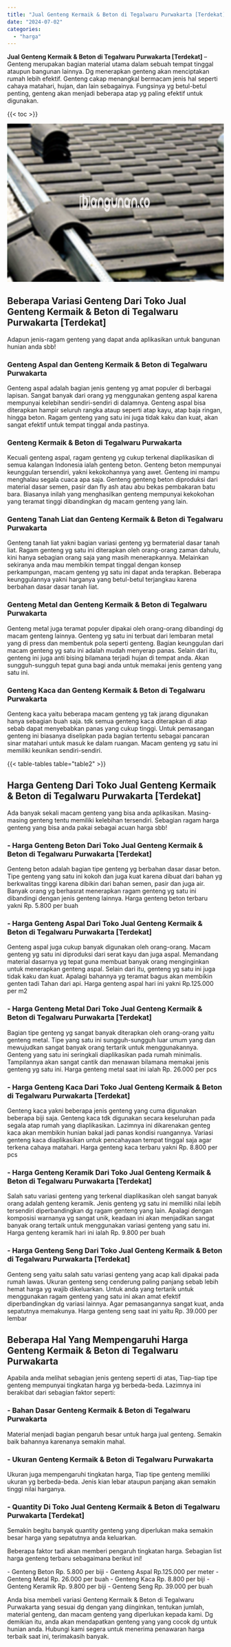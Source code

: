 ```yaml
---
title: "Jual Genteng Kermaik & Beton di Tegalwaru Purwakarta [Terdekat]"
date: "2024-07-02"
categories: 
  - "harga"
---
```


**Jual Genteng Kermaik & Beton di Tegalwaru Purwakarta \[Terdekat\]** – Genteng merupakan bagian material utama dalam sebuah tempat tinggal ataupun bangunan lainnya. Dg menerapkan genteng akan menciptakan rumah lebih efektif. Genteng cakap menangkal bermacam jenis hal seperti cahaya matahari, hujan, dan lain sebagainya. Fungsinya yg betul-betul penting, genteng akan menjadi beberapa atap yg paling efektif untuk digunakan.

{{< toc >}}

![Jual Genteng Kermaik & Beton di Tegalwaru Purwakarta [Terdekat]](/images/genteng-minimalis-murah06.png)

## Beberapa Variasi Genteng Dari Toko Jual Genteng Kermaik & Beton di Tegalwaru Purwakarta \[Terdekat\]

Adapun jenis-ragam genteng yang dapat anda aplikasikan untuk bangunan hunian anda sbb!

### Genteng Aspal dan Genteng Kermaik & Beton di Tegalwaru Purwakarta

Genteng aspal adalah bagian jenis genteng yg amat populer di berbagai lapisan. Sangat banyak dari orang yg menggunakan genteng aspal karena mempunyai kelebihan sendiri-sendiri di dalamnya. Genteng aspal bisa diterapkan hampir seluruh rangka ataup seperti atap kayu, atap baja ringan, hingga beton. Ragam genteng yang satu ini juga tidak kaku dan kuat, akan sangat efektif untuk tempat tinggal anda pastinya.

### Genteng Kermaik & Beton di Tegalwaru Purwakarta

Kecuali genteng aspal, ragam genteng yg cukup terkenal diaplikasikan di semua kalangan Indonesia ialah genteng beton. Genteng beton mempunyai keunggulan tersendiri, yakni kekokohannya yang awet. Genteng ini mampu menghalau segala cuaca apa saja. Genteng genteng beton diproduksi dari material dasar semen, pasir dan fly ash atau abu bekas pembakaran batu bara. Biasanya inilah yang menghasilkan genteng mempunyai kekokohan yang teramat tinggi dibandingkan dg macam genteng yang lain.

### Genteng Tanah Liat dan Genteng Kermaik & Beton di Tegalwaru Purwakarta

Genteng tanah liat yakni bagian variasi genteng yg bermaterial dasar tanah liat. Ragam genteng yg satu ini diterapkan oleh orang-orang zaman dahulu, kini hanya sebagian orang saja yang masih menerapkannya. Melainkan sekiranya anda mau membikin tempat tinggal dengan konsep perkampungan, macam genteng yg satu ini dapat anda terapkan. Beberapa keunggulannya yakni harganya yang betul-betul terjangkau karena berbahan dasar dasar tanah liat.

### Genteng Metal dan Genteng Kermaik & Beton di Tegalwaru Purwakarta

Genteng metal juga teramat populer dipakai oleh orang-orang dibandingi dg macam genteng lainnya. Genteng yg satu ini terbuat dari lembaran metal yang di press dan membentuk pola seperti genteng. Bagian keunggulan dari macam genteng yg satu ini adalah mudah menyerap panas. Selain dari itu, genteng ini juga anti bising bilamana terjadi hujan di tempat anda. Akan sungguh-sungguh tepat guna bagi anda untuk memakai jenis genteng yang satu ini.

### Genteng Kaca dan Genteng Kermaik & Beton di Tegalwaru Purwakarta

Genteng kaca yaitu beberapa macam genteng yg tak jarang digunakan hanya sebagian buah saja. tdk semua genteng kaca diterapkan di atap sebab dapat menyebabkan panas yang cukup tinggi. Untuk pemasangan genteng ini biasanya diselipkan pada bagian tertentu sebagai pancaran sinar matahari untuk masuk ke dalam ruangan. Macam genteng yg satu ini memiliki keunikan sendiri-sendiri.

{{< table-tables table="table2" >}}

## Harga Genteng Dari Toko Jual Genteng Kermaik & Beton di Tegalwaru Purwakarta \[Terdekat\]

Ada banyak sekali macam genteng yang bisa anda aplikasikan. Masing-masing genteng tentu memiliki kelebihan tersendiri. Sebagian ragam harga genteng yang bisa anda pakai sebagai acuan harga sbb!

### \- Harga Genteng Beton Dari Toko Jual Genteng Kermaik & Beton di Tegalwaru Purwakarta \[Terdekat\]

Genteng beton adalah bagian tipe genteng yg berbahan dasar dasar beton. Tipe genteng yang satu ini kokoh dan juga kuat karena dibuat dari bahan yg berkwalitas tinggi karena dibikin dari bahan semen, pasir dan juga air. Banyak orang yg berhasrat menerapkan ragam genteng yg satu ini dibandingi dengan jenis genteng lainnya. Harga genteng beton terbaru yakni Rp. 5.800 per buah

### \- Harga Genteng Aspal Dari Toko Jual Genteng Kermaik & Beton di Tegalwaru Purwakarta \[Terdekat\]

Genteng aspal juga cukup banyak digunakan oleh orang-orang. Macam genteng yg satu ini diproduksi dari serat kayu dan juga aspal. Memandang material dasarnya yg tepat guna membuat banyak orang menginginkan untuk menerapkan genteng aspal. Selain dari itu, genteng yg satu ini juga tidak kaku dan kuat. Apalagi bahannya yg teramat bagus akan membikin genten tadi Tahan dari api. Harga genteng aspal hari ini yakni Rp.125.000 per m2

### \- Harga Genteng Metal Dari Toko Jual Genteng Kermaik & Beton di Tegalwaru Purwakarta \[Terdekat\]

Bagian tipe genteng yg sangat banyak diterapkan oleh orang-orang yaitu genteng metal. Tipe yang satu ini sungguh-sungguh luar umum yang dan mewujudkan sangat banyak orang tertarik untuk menggunakannya. Genteng yang satu ini seringkali diaplikasikan pada rumah minimalis. Tampilannya akan sangat cantik dan menawan bilamana memakai jenis genteng yg satu ini. Harga genteng metal saat ini ialah Rp. 26.000 per pcs

### \- Harga Genteng Kaca Dari Toko Jual Genteng Kermaik & Beton di Tegalwaru Purwakarta \[Terdekat\]

Genteng kaca yakni beberapa jenis genteng yang cuma digunakan beberapa biji saja. Genteng kaca tdk digunakan secara keseluruhan pada segala atap rumah yang diaplikasikan. Lazimnya ini dikarenakan genteg kaca akan membikin hunian bakal jadi panas kondisi ruangannya. Variasi genteng kaca diaplikasikan untuk pencahayaan tempat tinggal saja agar terkena cahaya matahari. Harga genteng kaca terbaru yakni Rp. 8.800 per pcs

### \- Harga Genteng Keramik Dari Toko Jual Genteng Kermaik & Beton di Tegalwaru Purwakarta \[Terdekat\]

Salah satu variasi genteng yang terkenal diaplikasikan oleh sangat banyak orang adalah genteng keramik. Jenis genteng yg satu ini memiliki nilai lebih tersendiri diperbandingkan dg ragam genteng yang lain. Apalagi dengan komposisi warnanya yg sangat unik, keadaan ini akan menjadikan sangat banyak orang tertaik untuk menggunakan variasi genteng yang satu ini. Harga genteng keramik hari ini ialah Rp. 9.800 per buah

### \- Harga Genteng Seng Dari Toko Jual Genteng Kermaik & Beton di Tegalwaru Purwakarta \[Terdekat\]

Genteng seng yaitu salah satu variasi genteng yang acap kali dipakai pada rumah lawas. Ukuran genteng seng cenderung paling panjang sebab lebih hemat harga yg wajib dikeluarkan. Untuk anda yang tertarik untuk menggunakan ragam genteng yang satu ini akan amat efektif diperbandingkan dg variasi lainnya. Agar pemasangannya sangat kuat, anda sepatutnya memakunya. Harga genteng seng saat ini yaitu Rp. 39.000 per lembar

## Beberapa Hal Yang Mempengaruhi Harga Genteng Kermaik & Beton di Tegalwaru Purwakarta

Apabila anda melihat sebagian jenis genteng seperti di atas, Tiap-tiap tipe genteng mempunyai tingkatan harga yg berbeda-beda. Lazimnya ini berakibat dari sebagian faktor seperti:

### \- Bahan Dasar Genteng Kermaik & Beton di Tegalwaru Purwakarta

Material menjadi bagian pengaruh besar untuk harga jual genteng. Semakin baik bahannya karenanya semakin mahal.

### \- Ukuran Genteng Kermaik & Beton di Tegalwaru Purwakarta

Ukuran juga mempengaruhi tingkatan harga, Tiap tipe genteng memiliki ukuran yg berbeda-beda. Jenis kian lebar ataupun panjang akan semakin tinggi nilai harganya.

### \- Quantity Di Toko Jual Genteng Kermaik & Beton di Tegalwaru Purwakarta \[Terdekat\]

Semakin begitu banyak quantity genteng yang diperlukan maka semakin besar harga yang sepatutnya anda keluarkan.

Beberapa faktor tadi akan memberi pengaruh tingkatan harga. Sebagian list harga genteng terbaru sebagaimana berikut ini!

\- Genteng Beton Rp. 5.800 per biji - Genteng Aspal Rp.125.000 per meter - Genteng Metal Rp. 26.000 per buah - Genteng Kaca Rp. 8.800 per biji - Genteng Keramik Rp. 9.800 per biji - Genteng Seng Rp. 39.000 per buah

Anda bisa membeli variasi Genteng Kermaik & Beton di Tegalwaru Purwakarta yang sesuai dg dengan yang diinginkan, tentukan jumlah, material genteng, dan macam genteng yang diperlukan kepada kami. Dg demikian itu, anda akan mendapatkan genteng yang yang cocok dg untuk hunian anda. Hubungi kami segera untuk menerima penawaran harga terbaik saat ini, terimakasih banyak.
